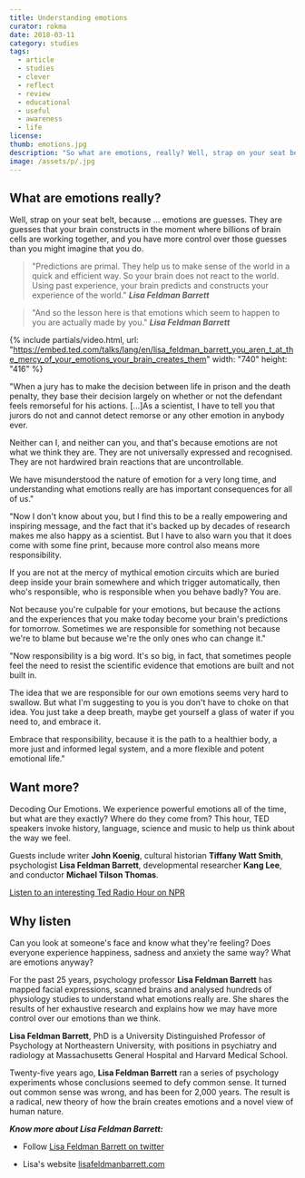 ```yaml
---
title: Understanding emotions
curator: rokma
date: 2018-03-11
category: studies
tags:
  - article
  - studies
  - clever
  - reflect
  - review
  - educational
  - useful
  - awareness
  - life
license:
thumb: emotions.jpg
description: "So what are emotions, really? Well, strap on your seat belt, because emotions are guesses. They are guesses that your brain constructs in the moment where billions of brain cells are working together, and you have more control over those guesses than you might imagine that you do."
image: /assets/p/.jpg
---
```


## What are emotions really?

Well, strap on your seat belt, because ... emotions are guesses. They are guesses that your brain constructs in the moment where billions of brain cells are working together, and you have more control over those guesses than you might imagine that you do.


>"Predictions are primal. They help us to make sense of the world in a quick and efficient way. So your brain does not react to the world. Using past experience, your brain predicts and constructs your experience of the world." _**Lisa Feldman Barrett**_


>"And so the lesson here is that emotions which seem to happen to you are actually made by you." _**Lisa Feldman Barrett**_

{% include partials/video.html, url: "https://embed.ted.com/talks/lang/en/lisa_feldman_barrett_you_aren_t_at_the_mercy_of_your_emotions_your_brain_creates_them" width: "740" height: "416" %}

"When a jury has to make the decision between life in prison and the death penalty, they base their decision largely on whether or not the defendant feels remorseful for his actions. [...]As a scientist, I have to tell you that jurors do not and cannot detect remorse or any other emotion in anybody ever.

Neither can I, and neither can you, and that's because emotions are not what we think they are. They are not universally expressed and recognised. They are not hardwired brain reactions that are uncontrollable.

We have misunderstood the nature of emotion for a very long time, and understanding what emotions really are has important consequences for all of us."

"Now I don't know about you, but I find this to be a really empowering and inspiring message, and the fact that it's backed up by decades of research makes me also happy as a scientist. But I have to also warn you that it does come with some fine print, because more control also means more responsibility.

If you are not at the mercy of mythical emotion circuits which are buried deep inside your brain somewhere and which trigger automatically, then who's responsible, who is responsible when you behave badly? You are.

Not because you're culpable for your emotions, but because the actions and the experiences that you make today become your brain's predictions for tomorrow. Sometimes we are responsible for something not because we're to blame but because we're the only ones who can change it."

"Now responsibility is a big word. It's so big, in fact, that sometimes people feel the need to resist the scientific evidence that emotions are built and not built in.

The idea that we are responsible for our own emotions seems very hard to swallow. But what I'm suggesting to you is you don't have to choke on that idea. You just take a deep breath, maybe get yourself a glass of water if you need to, and embrace it.

Embrace that responsibility, because it is the path to a healthier body, a more just and informed legal system, and a more flexible and potent emotional life."




## Want more?

Decoding Our Emotions. We experience powerful emotions all of the time, but what are they exactly? Where do they come from? This hour, TED speakers invoke history, language, science and music to help us think about the way we feel.

Guests include writer **John Koenig**, cultural historian **Tiffany Watt Smith**, psychologist **Lisa Feldman Barrett**, developmental researcher **Kang Lee**, and conductor **Michael Tilson Thomas**.

[Listen to an interesting Ted Radio Hour on NPR](https://play.podtrac.com/npr-510298/npr.mc.tritondigital.com/NPR_510298/media/anon.npr-mp3/npr/ted/2018/03/20180308_ted_emotions.mp3?orgId=1&d=3204&p=510298&story=591889022&t=podcast&e=591889022&ft=pod&f=510298)

## Why listen

Can you look at someone's face and know what they're feeling? Does everyone experience happiness, sadness and anxiety the same way? What are emotions anyway?

For the past 25 years, psychology professor **Lisa Feldman Barrett** has mapped facial expressions, scanned brains and analysed hundreds of physiology studies to understand what emotions really are. She shares the results of her exhaustive research and explains how we may have more control over our emotions than we think.

**Lisa Feldman Barrett**, PhD is a University Distinguished Professor of Psychology at Northeastern University, with positions in psychiatry and radiology at Massachusetts General Hospital and Harvard Medical School.

Twenty-five years ago, **Lisa Feldman Barrett** ran a series of psychology experiments whose conclusions seemed to defy common sense. It turned out common sense was wrong, and has been for 2,000 years. The result is a radical, new theory of how the brain creates emotions and a novel view of human nature.


**_Know more about Lisa Feldman Barrett:_**

- Follow [Lisa Feldman Barrett on twitter](https://twitter.com/lfeldmanbarrett)

- Lisa's website [lisafeldmanbarrett.com](https://lisafeldmanbarrett.com/)
